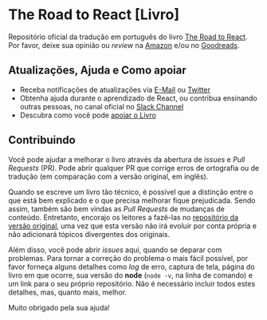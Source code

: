 # The Road to React [Livro]


Repositório oficial da tradução em português do livro [The Road to React](http://roadtoreact.com/). Por favor, deixe sua opinião ou *review* na [Amazon](https://amzn.to/2LHjxRB) e/ou no [Goodreads](https://www.goodreads.com/book/show/37503118-the-road-to-learn-react).

## Atualizações, Ajuda e Como apoiar

* Receba notificações de atualizações via [E-Mail](https://www.getrevue.co/profile/rwieruch) ou [Twitter](https://twitter.com/rwieruch)
* Obtenha ajuda durante o aprendizado de React, ou contribua ensinando outras pessoas, no canal oficial no [Slack Channel](https://slack-the-road-to-learn-react.wieruch.com/)
* Descubra como você pode [apoiar o Livro](https://www.robinwieruch.de/about/)

## Contribuindo

Você pode ajudar a melhorar o livro através da abertura de *issues* e *Pull Requests* (PR). Pode abrir qualquer PR que corrige erros de ortografia ou de tradução (em comparação com a versão original, em inglês).

Quando se escreve um livro tão técnico, é possível que a distinção entre o que está bem explicado e o que precisa melhorar fique prejudicada. Sendo assim, também são bem vindas as *Pull Requests* de mudanças de conteúdo. Entretanto, encorajo os leitores a fazê-las no [repositório da versão original](https://github.com/the-road-to-learn-react/the-road-to-react), uma vez que esta versão não irá evoluir por conta própria e não adicionará tópicos divergentes dos originais.

Além disso, você pode abrir *issues* aqui, quando se deparar com problemas. Para tornar a correção do problema o mais fácil possível, por favor forneça alguns detalhes como *log* de erro, captura de tela, página do livro em que ocorre, sua versão do **node** (`node -v`, na linha de comando) e um link para o seu próprio repositório. Não é necessário incluir todos estes detalhes, mas, quanto mais, melhor.

Muito obrigado pela sua ajuda!
